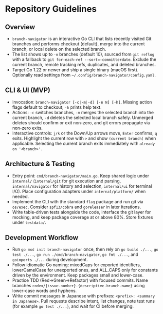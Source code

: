 # Repository Guidelines

## Overview
- `branch-navigator` is an interactive Go CLI that lists recently visited Git branches and performs checkout (default), merge into the current branch, or local delete on the selected branch.
- The list shows up to `-n` branches (default 10), sourced from `git reflog` with a fallback to `git for-each-ref --sort=-committerdate`. Exclude the current branch, remote tracking refs, duplicates, and deleted branches.
- Target Go 1.22 or newer and ship a single binary (macOS first). Optionally read settings from `~/.config/branch-navigator/config.yaml`.

## CLI & UI (MVP)
- Invocation: `branch-navigator [-c|-m|-d] [-n N] [-h]`. Missing action flags default to checkout; `-h` prints help text.
- Actions: `-c` switches branches, `-m` merges the selected branch into the current branch, `-d` deletes the selected local branch safely. Unmerged deletes should confirm or exit non-zero, and git errors propagate via non-zero exits.
- Interactive controls: `j/k` or the Down/Up arrows move, `Enter` confirms, `q` exits. Highlight the current row with `>` and show `(current branch)` when applicable. Selecting the current branch exits immediately with `already on '<branch>'`.

## Architecture & Testing
- Entry point: `cmd/branch-navigator/main.go`. Keep shared logic under `internal/` (`internal/git` for git execution and parsing, `internal/navigator` for history and selection, `internal/ui` for terminal I/O). Place configuration adapters under `internal/platform/` when needed.
- Implement the CLI with the standard `flag` package and run git via `os/exec`. Consider `spf13/cobra` and `goreleaser` in later iterations.
- Write table-driven tests alongside the code, interface the git layer for mocking, and keep package coverage at or above 80%. Store fixtures under `testdata/`.

## Development Workflow
- Run `go mod init branch-navigator` once, then rely on `go build ./...`, `go test ./...`, `go run ./cmd/branch-navigator`, `go fmt ./...`, and `goimports ./...` during development.
- Follow idiomatic Go naming: mixedCaps for exported identifiers, lowerCamelCase for unexported ones, and ALL_CAPS only for constants driven by the environment. Keep packages small and lower-case.
- Practice TDD (Red→Green→Refactor) with focused commits. Name branches `codex/{issue-number}-{descriptive-branch-name}` using lower-case words and hyphens.
- Write commit messages in Japanese with prefixes: `<prefix>: <summary in Japanese>`. Pull requests describe intent, list changes, note test runs (for example `go test ./...`), and wait for CI before merging.
